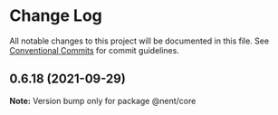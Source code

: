 # Change Log

All notable changes to this project will be documented in this file.
See [Conventional Commits](https://conventionalcommits.org) for commit guidelines.

## 0.6.18 (2021-09-29)

**Note:** Version bump only for package @nent/core
